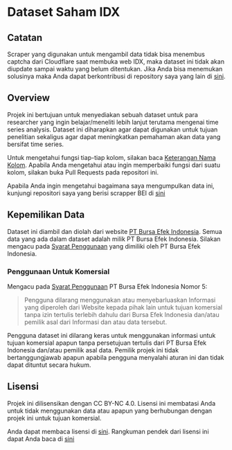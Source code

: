 # Dataset Saham IDX

## Catatan

Scraper yang digunakan untuk mengambil data tidak bisa menembus captcha dari Cloudflare saat membuka web IDX, maka dataset ini tidak akan diupdate sampai waktu yang belum ditentukan. Jika Anda bisa menemukan solusinya maka Anda dapat berkontribusi di repository saya yang lain di [sini](https://github.com/wildangunawan/IDX-Scrapper). 

## Overview

Projek ini bertujuan untuk menyediakan sebuah dataset untuk para researcher yang ingin belajar/meneliti lebih lanjut terutama mengenai time series analysis. Dataset ini diharapkan agar dapat digunakan untuk tujuan penelitian sekaligus agar dapat meningkatkan pemahaman akan data yang bersifat time series.

Untuk mengetahui fungsi tiap-tiap kolom, silakan baca [Keterangan Nama Kolom](Keterangan%20Nama%20Kolom.md). Apabila Anda mengetahui atau ingin memperbaiki fungsi dari suatu kolom, silakan buka Pull Requests pada repositori ini.

Apabila Anda ingin mengetahui bagaimana saya mengumpulkan data ini, kunjungi repositori saya yang berisi scrapper BEI di [sini](https://github.com/wildangunawan/IDX-Scrapper)

## Kepemilikan Data

Dataset ini diambil dan diolah dari website [PT Bursa Efek Indonesia](https://idx.co.id). Semua data yang ada dalam dataset adalah milik PT Bursa Efek Indonesia. Silakan mengacu pada [Syarat Penggunaan](https://idx.co.id/footer-menu/tautan-langsung/syarat-penggunaan/) yang dimiliki oleh PT Bursa Efek Indonesia.

### Penggunaan Untuk Komersial

Mengacu pada [Syarat Penggunaan](https://idx.co.id/footer-menu/tautan-langsung/syarat-penggunaan/) PT Bursa Efek Indonesia Nomor 5:

> Pengguna dilarang menggunakan atau menyebarluaskan Informasi yang diperoleh dari Website kepada pihak lain untuk tujuan komersial tanpa izin tertulis terlebih dahulu dari Bursa Efek Indonesia dan/atau pemilik asal dari Informasi dan atau data tersebut.

Pengguna dataset ini dilarang keras untuk menggunakan informasi untuk tujuan komersial apapun tanpa persetujuan tertulis dari PT Bursa Efek Indonesia dan/atau pemilik asal data. Pemilik projek ini tidak bertanggungjawab apapun apabila pengguna menyalahi aturan ini dan tidak dapat dituntut secara hukum.

## Lisensi

Projek ini dilisensikan dengan CC BY-NC 4.0. Lisensi ini membatasi Anda untuk tidak menggunakan data atau apapun yang berhubungan dengan projek ini untuk tujuan komersial.

Anda dapat membaca lisensi di [sini](LICENSE.md). Rangkuman pendek dari lisensi ini dapat Anda baca di [sini](https://creativecommons.org/licenses/by-nc/4.0/)
